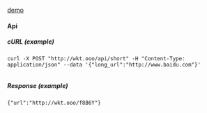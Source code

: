 [demo](http://wkt.ooo)


#### Api

##### cURL (example)

```
curl -X POST "http://wkt.ooo/api/short" -H "Content-Type: application/json" --data '{"long_url":"http://www.baidu.com"}'       
    
```
##### Response (example)

```
{"url":"http://wkt.ooo/f8B6Y"}
```
